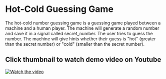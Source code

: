 # Hot-Cold Guessing Game

The hot-cold number guessing game is a guessing game played between a machine and a human player. The machine will generate a random number and save it in a signal called secret_number. The user tries to guess the number. The machine will give hints whether their guess is "hot" (greater than the secret number) or "cold" (smaller than the secret number).

## Click thumbnail to watch demo video on Youtube
[![Watch the video](https://i.ytimg.com/an_webp/cxi7z6IQz-Q/mqdefault_6s.webp?du=3000&sqp=CPD_lKAG&rs=AOn4CLAGpAmG14s5GOnk5N8KYEcN-G1jEw)](https://www.youtube.com/watch?v=cxi7z6IQz-Q)
